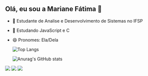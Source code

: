 ## Olá, eu sou a Mariane Fátima 👋

- 🔭 Estudante de Analise e Desenvolvimento de Sistemas no IFSP
- 🌱 Estudando JavaScript e C
- 😄 Pronomes: Ela/Dela

  ![Top Langs](https://github-readme-stats.vercel.app/api/top-langs/?username=devmariane&layout=donut&theme=dracula&locale=pt-br)

  ![Anurag's GitHub stats](https://github-readme-stats.vercel.app/api?username=devmariane&show_icons=true&theme=dracula&locale=pt-br)

<div> 
  <a href="https://www.instagram.com/mariane.fatima.1/" target="_blank"><img src="https://img.shields.io/badge/-Instagram-%23E4405F?style=for-the-badge&logo=instagram&logoColor=white" target="_blank"></a> 
  <a href ="mailto:marianefatima00@gmail.com"><img src="https://img.shields.io/badge/-Gmail-%23333?style=for-the-badge&logo=gmail&logoColor=white" target="_blank"></a>
  <a href="https://www.linkedin.com/in/mariane-f%C3%A1tima-236777234/" target="_blank"><img src="https://img.shields.io/badge/-LinkedIn-%230077B5?style=for-the-badge&logo=linkedin&logoColor=white" target="_blank"></a> 
  
</div>


